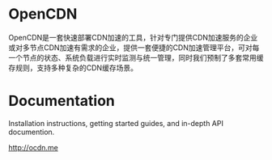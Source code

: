 OpenCDN
=======

OpenCDN是一套快速部署CDN加速的工具，针对专门提供CDN加速服务的企业或对多节点CDN加速有需求的企业，提供一套便捷的CDN加速管理平台，可对每一个节点的状态、系统负载进行实时监测与统一管理，同时我们预制了多套常用缓存规则，支持多种复杂的CDN缓存场景。


Documentation
=============

Installation instructions, getting started guides, and in-depth API
documention.

http://ocdn.me